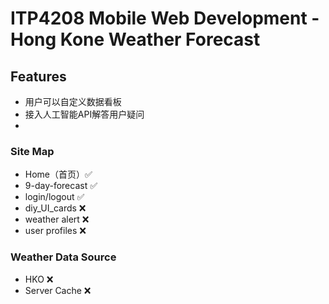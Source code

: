 # ITP4208 Mobile Web Development - Hong Kone Weather Forecast
## Features
* 用户可以自定义数据看板
* 接入人工智能API解答用户疑问
* 
### Site Map
* Home（首页）✅
* 9-day-forecast ✅
* login/logout ✅
* diy_UI_cards ❌
* weather alert ❌
* user profiles ❌

### Weather Data Source
* HKO ❌
* Server Cache ❌
